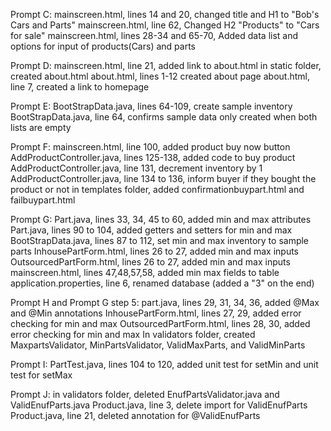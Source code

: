 Prompt C:
mainscreen.html, lines 14 and 20, changed title and H1 to "Bob's Cars and Parts"
mainscreen.html, line 62, Changed H2 "Products" to "Cars for sale"
mainscreen.html, lines 28-34 and 65-70, Added data list and options for input of products(Cars) and parts

Prompt D:
mainscreen.html, line 21, added link to about.html
in static folder, created about.html 
about.html, lines 1-12 created about page
about.html, line 7, created a link to homepage 

Prompt E:
BootStrapData.java, lines 64-109, create sample inventory
BootStrapData.java, line 64, confirms sample data only created when both lists are empty

Prompt F:
mainscreen.html, line 100, added product buy now button
AddProductController.java, lines 125-138, added code to buy product
AddProductController.java, line 131, decrement inventory by 1
AddProductController.java, line 134 to 136, inform buyer if they bought the product or not
in templates folder, added confirmationbuypart.html and failbuypart.html

Prompt G:
Part.java, lines 33, 34, 45 to 60, added min and max attributes
Part.java, lines 90 to 104, added getters and setters for min and max
BootStrapData.java, lines 87 to 112, set min and max inventory to sample parts
InhousePartForm.html, lines 26 to 27, added min and max inputs
OutsourcedPartForm.html, lines 26 to 27, added min and max inputs
mainscreen.html, lines 47,48,57,58, added min max fields to table
application.properties, line 6, renamed database (added a "3" on the end)

Prompt H and Prompt G step 5:
part.java, lines 29, 31, 34, 36, added @Max and @Min annotations
InhousePartForm.html, lines 27, 29, added error checking for min and max
OutsourcedPartForm.html, lines 28, 30, added error checking for min and max
In validators folder, created MaxpartsValidator, MinPartsValidator, ValidMaxParts, and ValidMinParts

Prompt I:
PartTest.java, lines 104 to 120, added unit test for setMin and unit test for setMax

Prompt J:
in validators folder, deleted EnufPartsValidator.java and ValidEnufParts.java
Product.java, line 3, delete import for ValidEnufParts
Product.java, line 21, deleted annotation for @ValidEnufParts
